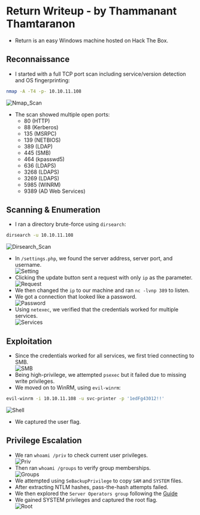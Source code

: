 # Return Writeup - by Thammanant Thamtaranon  
- Return is an easy Windows machine hosted on Hack The Box.

## Reconnaissance  
- I started with a full TCP port scan including service/version detection and OS fingerprinting:
```bash
nmap -A -T4 -p- 10.10.11.108
```
![Nmap_Scan](Nmap_Scan.png)  
- The scan showed multiple open ports:  
  - 80 (HTTP)  
  - 88 (Kerberos)  
  - 135 (MSRPC)  
  - 139 (NETBIOS)  
  - 389 (LDAP)  
  - 445 (SMB)  
  - 464 (kpasswd5)  
  - 636 (LDAPS)  
  - 3268 (LDAPS)  
  - 3269 (LDAPS)  
  - 5985 (WINRM)  
  - 9389 (AD Web Services)

## Scanning & Enumeration  
- I ran a directory brute-force using `dirsearch`:
```bash
dirsearch -u 10.10.11.108
```
![Dirsearch_Scan](Dirsearch_Scan.png)  
- In `/settings.php`, we found the server address, server port, and username.  
![Setting](Setting.png)  
- Clicking the update button sent a request with only `ip` as the parameter.  
![Request](Request.png)  
- We then changed the `ip` to our machine and ran `nc -lvnp 389` to listen.  
- We got a connection that looked like a password.  
![Password](Password.png)  
- Using `netexec`, we verified that the credentials worked for multiple services.  
![Services](Services.png)

## Exploitation  
- Since the credentials worked for all services, we first tried connecting to SMB.  
![SMB](SMB.png)  
- Being high-privilege, we attempted `psexec` but it failed due to missing write privileges.  
- We moved on to WinRM, using `evil-winrm`:
```bash
evil-winrm -i 10.10.11.108 -u svc-printer -p '1edFg43012!!'
```
![Shell](Shell.png)  
- We captured the user flag.

## Privilege Escalation  
- We ran `whoami /priv` to check current user privileges.  
![Priv](Priv.png)  
- Then ran `whoami /groups` to verify group memberships.  
![Groups](Groups.png)  
- We attempted using `SeBackupPrivilege` to copy `SAM` and `SYSTEM` files.  
- After extracting NTLM hashes, pass-the-hash attempts failed.  
- We then explored the `Server Operators group` following the [Guide](https://www.hackingarticles.in/windows-privilege-escalation-server-operator-group/)   
- We gained SYSTEM privileges and captured the root flag.  
![Root](Root.png)

